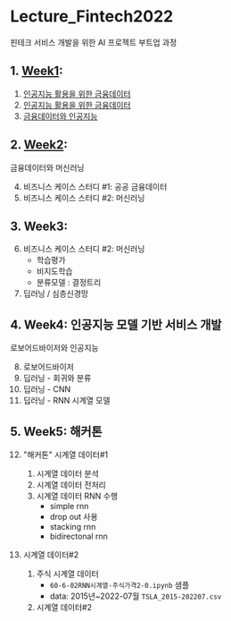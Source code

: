 # Lecture_Fintech2022

핀테크 서비스 개발을 위한 AI 프로젝트 부트업 과정

## 1. [Week1](week1.md):

1. [인공지능 활용을 위한 금융데이터](week1.md#1)
2. [인공지능 활용을 위한 금융데이터](week1.md#2)
3. [금융데이터와 인공지능](week1.md#3)

## 2. [Week2](week2.md):

금융데이터와 머신러닝

4. 비즈니스 케이스 스터디 #1: 공공 금융데이터
5. 비즈니스 케이스 스터디 #2: 머신러닝

## 3. Week3:

6. 비즈니스 케이스 스터디 #2: 머신러닝
    - 학습평가
    - 비지도학습
    - 분류모델 : 결정트리
7. 딥러닝 / 심층신경망

## 4. Week4: 인공지능 모델 기반 서비스  개발

로보어드바이저와 인공지능

8. 로보어드바이저
9. 딥러닝 - 회귀와 분류
10. 딥러닝 - CNN
11. 딥러닝 - RNN 시계열 모델

## 5. Week5: 해커톤

12. "해커톤" 시계열 데이터#1

    1. 시계열 데이터 분석
    2. 시계열 데이터 전처리
    3. 시계열 데이터 RNN 수행
       - simple rnn
       - drop out 사용
       - stacking rnn
       - bidirectonal rnn

13. 시계열 데이터#2
    1. 주식 시계열 데이터
       - `60-6-02RNN시계열-주식가격2-0.ipynb` 샘플
       - data: 2015년~2022-07월 `TSLA_2015-202207.csv`
    2. 시계열 데이터#2
